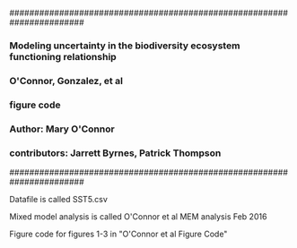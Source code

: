 #######################################################################
### Modeling uncertainty in the biodiversity ecosystem functioning relationship
### O'Connor, Gonzalez, et al
### figure code
### Author: Mary O'Connor
### contributors: Jarrett Byrnes, Patrick Thompson
#######################################################################



Datafile is called SST5.csv

Mixed model analysis is called O'Connor et al MEM analysis Feb 2016

Figure code for figures 1-3 in "O'Connor et al Figure Code"
